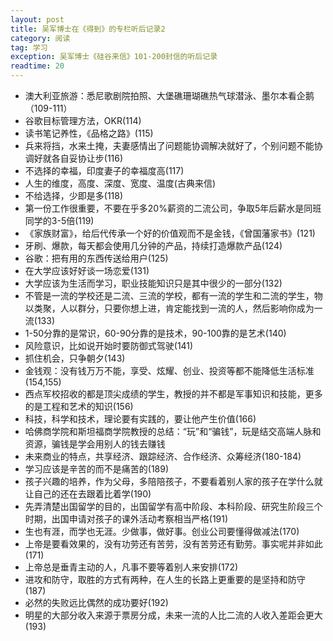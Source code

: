 ```yaml
---
layout: post
title: 吴军博士在《得到》的专栏听后记录2
category: 阅读
tag: 学习
exception: 吴军博士《硅谷来信》101-200封信的听后记录
readtime: 20
---
```


* 澳大利亚旅游：悉尼歌剧院拍照、大堡礁珊瑚礁热气球潜泳、墨尔本看企鹅（109-111）
* 谷歌目标管理方法，OKR(114)
* 读书笔记养性，《品格之路》(115)
* 兵来将挡，水来土掩，夫妻感情出了问题能协调解决就好了，个别问题不能协调好就各自妥协让步(116)
* 不选择的幸福，印度妻子的幸福度高(117)
* 人生的维度，高度、深度、宽度、温度(古典来信)
* 不给选择，少即是多(118)
* 第一份工作很重要，不要在乎多20%薪资的二流公司，争取5年后薪水是同班同学的3-5倍(119)
* 《家族财富》，给后代传承一个好的价值观而不是金钱，《曾国藩家书》(121)
* 牙刷、爆款，每天都会使用几分钟的产品，持续打造爆款产品(124)
* 谷歌：把有用的东西传送给用户(125)
* 在大学应该好好谈一场恋爱(131)
* 大学应该为生活而学习，职业技能知识只是其中很少的一部分(132)
* 不管是一流的学校还是二流、三流的学校，都有一流的学生和二流的学生，物以类聚，人以群分，只要你想上进，肯定能找到一流的人，然后影响你成为一流(133)
* 1-50分靠的是常识，60-90分靠的是技术，90-100靠的是艺术(140)
* 风险意识，比如说开始时要防御式驾驶(141)
* 抓住机会，只争朝夕(143)
* 金钱观：没有钱万万不能，享受、炫耀、创业、投资等都不能降低生活标准(154,155)
* 西点军校招收的都是顶尖成绩的学生，教授的并不都是军事知识和技能，更多的是工程和艺术的知识(156)
* 科技，科学和技术，理论要有实践的，要让他产生价值(166)
* 哈佛商学院和斯坦福商学院教授的总结：“玩”和“骗钱”，玩是结交高端人脉和资源，骗钱是学会用别人的钱去赚钱
* 未来商业的特点，共享经济、跟踪经济、合作经济、众筹经济(180-184)
* 学习应该是辛苦的而不是痛苦的(189)
* 孩子兴趣的培养，作为父母，多陪陪孩子，不要看着别人家的孩子在学什么就让自己的还在去跟着比着学(190)
* 先弄清楚出国留学的目的，出国留学有高中阶段、本科阶段、研究生阶段三个时期，出国申请对孩子的课外活动考察相当严格(191)
* 生也有涯，而学也无涯。少做事，做好事。创业公司要懂得做减法(170)
* 上帝是要看效果的，没有功劳还有苦劳，没有苦劳还有勤劳。事实呢并非如此(171)
* 上帝总是垂青主动的人，凡事不要等着别人来安排(172)
* 进攻和防守，取胜的方式有两种，在人生的长路上更重要的是坚持和防守(187)
* 必然的失败远比偶然的成功要好(192)
* 明星的大部分收入来源于票房分成，未来一流的人比二流的人收入差距会更大(193)
